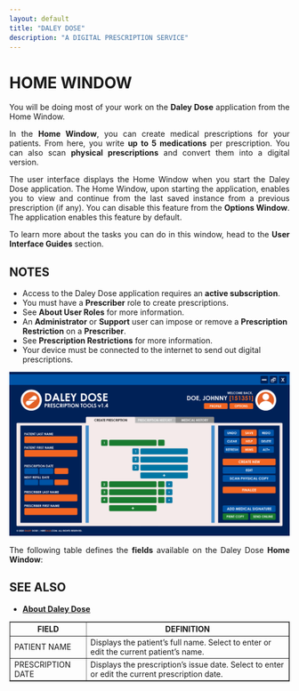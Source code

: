 ```yaml
---
layout: default
title: "DALEY DOSE"
description: "A DIGITAL PRESCRIPTION SERVICE"
---
```

# **HOME WINDOW**

<p style="text-align: justify;">
You will be doing most of your work on the <strong>Daley Dose</strong> application from the Home Window.
</p>

<p style="text-align: justify;">
In the <strong>Home Window</strong>, you can create medical prescriptions for your patients. From here, you write <strong>up to 5 medications</strong> per prescription. You can also scan <strong>physical prescriptions</strong> and convert them into a digital version.
</p>

<p style="text-align: justify;">  
The user interface displays the Home Window when you start the Daley Dose application. The Home Window, upon starting the application, enables you to view and continue from the last saved instance from a previous prescription (if any). You can disable this feature from the <strong>Options Window</strong>. The application enables this feature by default.
</p>

<p style="text-align: justify;">  
To learn more about the tasks you can do in this window, head to the <strong>User Interface Guides</strong> section.
</p>

## **NOTES**
- Access to the Daley Dose application requires an **active subscription**.
- You must have a **Prescriber** role to create prescriptions.
- See **About User Roles** for more information.
- An **Administrator** or **Support** user can impose or remove a **Prescription Restriction** on a **Prescriber**.
- See **Prescription Restrictions** for more information.
- Your device must be connected to the internet to send out digital prescriptions.

![Daily Dose user interface](/images/daley-dose-home-window-clean.png)

<p style="text-align: justify;">  
The following table defines the <strong>fields</strong> available on the Daley Dose <strong>Home Window</strong>:
</p>

<table border="1" style="border-collapse: collapse; width: 100%;">
  <tr>
    <th>FIELD</th>
    <th>DEFINITION</th>
  </tr>
  <tr>
    <td>PATIENT NAME</td>
    <td>Displays the patient’s full name. Select to enter or edit the current patient’s name.</td>
  </tr>
  <tr>
    <td>PRESCRIPTION DATE</td>
    <td>Displays the prescription’s issue date. Select to enter or edit the current prescription date.</td>
  </tr>


## **SEE ALSO**

- [**About Daley Dose**](/daleydose/about-daley-dose)
